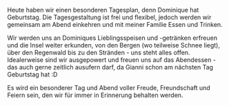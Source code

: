 Heute haben wir einen besonderen Tagesplan, denn Dominique hat Geburtstag. Die Tagesgestaltung ist frei und flexibel, jedoch werden wir gemeinsam am Abend einkehren und mit meiner Familie Essen und Trinken.

Wir werden uns an Dominiques Lieblingsspeisen und -getränken erfreuen und die Insel weiter erkunden, von den Bergen (wo teilweise Schnee liegt), über den Regenwald bis zu den Stränden - uns steht alles offen.
Idealerweise sind wir ausgepowert und freuen uns auf das Abendessen - das auch gerne zeitlich ausufern darf, da Gianni schon am nächsten Tag Geburtstag hat :D


Es wird ein besonderer Tag und Abend voller Freude, Freundschaft und Feiern sein, den wir für immer in Erinnerung behalten werden.
